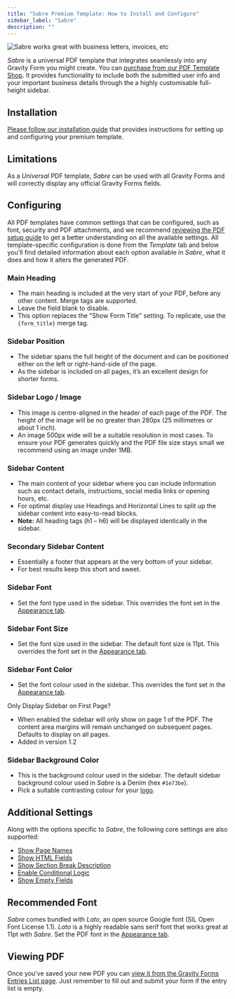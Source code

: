 ```yaml
---
title: "Sabre Premium Template: How to Install and Configure"
sidebar_label: "Sabre"
description: ""
---
```


![Sabre works great with business letters, invoices, etc](https://resources.gravitypdf.com/uploads/edd/2017/03/sabre-2.png)

*Sabre* is a universal PDF template that integrates seamlessly into any Gravity Form you might create. You can [purchase from our PDF Template Shop](https://gravitypdf.com/shop/sabre/). It provides functionality to include both the submitted user info and your important business details through the a highly customisable full-height sidebar.

## Installation 

[Please follow our installation guide](installing-upgrading-premium-templates.md) that provides instructions for setting up and configuring your premium template.

## Limitations 

As a *Universal* PDF template, *Sabre* can be used with all Gravity Forms and will correctly display any official Gravity Forms fields.

## Configuring 

All PDF templates have common settings that can be configured, such as font, security and PDF attachments, and we recommend [reviewing the PDF setup guide](setup-pdf.md) to get a better understanding on all the available settings. All template-specific configuration is done from the *Template* tab and below you'll find detailed information about each option available in *Sabre*, what it does and how it alters the generated PDF.

### Main Heading 
* The main heading is included at the very start of your PDF, before any other content. Merge tags are supported.
* Leave the field blank to disable.
* This option replaces the "Show Form Title" setting. To replicate, use the `{form_title}` merge tag.

### Sidebar Position 
* The sidebar spans the full height of the document and can be positioned either on the left or right-hand-side of the page.
* As the sidebar is included on all pages, it’s an excellent design for shorter forms.

### Sidebar Logo / Image 
* This image is centre-aligned in the header of each page of the PDF. The height of the image will be no greater than 280px (25 millimetres or about 1 inch).
* An image 500px wide will be a suitable resolution in most cases. To ensure your PDF generates quickly and the PDF file size stays small we recommend using an image under 1MB.

### Sidebar Content 
* The main content of your sidebar where you can include information such as contact details, instructions, social media links or opening hours, etc.
* For optimal display use Headings and Horizontal Lines to split up the sidebar content into easy-to-read blocks.
* **Note:** All heading tags (h1 – h6) will be displayed identically in the sidebar.

### Secondary Sidebar Content 
* Essentially a footer that appears at the very bottom of your sidebar.
* For best results keep this short and sweet.

### Sidebar Font 
* Set the font type used in the sidebar. This overrides the font set in the [Appearance tab](setup-pdf.md#appearance-tab).

### Sidebar Font Size 
* Set the font size used in the sidebar. The default font size is 11pt. This overrides the font set in the [Appearance tab](setup-pdf.md#appearance-tab).

### Sidebar Font Color 
* Set the font colour used in the sidebar. This overrides the font set in the [Appearance tab](setup-pdf.md#appearance-tab).

Only Display Sidebar on First Page? 
* When enabled the sidebar will only show on page 1 of the PDF. The content area margins will remain unchanged on subsequent pages. Defaults to display on all pages.
* Added in version 1.2

### Sidebar Background Color 
* This is the background colour used in the sidebar. The default sidebar background colour used in *Sabre* is a Denim (hex `#1e73be`).
* Pick a suitable contrasting colour for your [logo](#logo).

## Additional Settings 

Along with the options specific to *Sabre*, the following core settings are also supported:

-   [Show Page Names](setup-pdf.md#show-page-names)
-   [Show HTML Fields](setup-pdf.md#show-html-fields)
-   [Show Section Break Description](setup-pdf.md#show-section-break-description)
-   [Enable Conditional Logic](setup-pdf.md#enable-conditional-logic)
-   [Show Empty Fields](setup-pdf.md#show-empty-fields)

## Recommended Font 

*Sabre* comes bundled with *Lato*, an open source Google font (SIL Open Font License 1.1). *Lato* is a highly readable sans serif font that works great at 11pt with *Sabre*. Set the PDF font in the [Appearance tab](setup-pdf.md#appearance-tab).

## Viewing PDF 

Once you've saved your new PDF you can [view it from the Gravity Forms Entries List page](viewing-pdfs.md). Just remember to fill out and submit your form if the entry list is empty.
